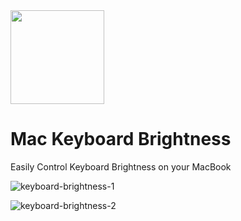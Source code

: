 <img src="https://github.com/neo773/mac-keyboard-brightness/assets/62795688/02326fd5-93b4-4c13-87a9-170d00db7220" width="150px" height="150px" />

# Mac Keyboard Brightness

Easily Control Keyboard Brightness on your MacBook


![keyboard-brightness-1](https://github.com/neo773/mac-keyboard-brightness/assets/62795688/e68b03a4-cb34-4a53-9997-e52fc264f030)


![keyboard-brightness-2 ](https://github.com/neo773/mac-keyboard-brightness/assets/62795688/9501838e-3dd0-4335-9a14-c8628e6eeac7)

